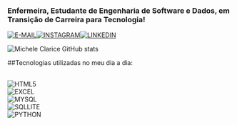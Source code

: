 ### Enfermeira, Estudante de Engenharia de Software e Dados, em Transição de Carreira para Tecnologia!





[![E-MAIL](https://img.shields.io/badge/Microsoft_Outlook-0078D4?style=for-the-badge&logo=microsoft-outlook&logoColor=white)](https://outlook.live.com/mail/0/inbox/id/AQQkADAwATZiZmYAZC05NTY1LTA1MmYtMDACLTAwCgAQAMUX144exZ5MsYkQB5LHQUs%3D)[![INSTAGRAM](https://img.shields.io/badge/Instagram-E4405F?style=for-the-badge&logo=instagram&logoColor=white)](https://www.instagram.com/mulheresnati)[![ LINKEDIN](https://img.shields.io/badge/LinkedIn-0077B5?style=for-the-badge&logo=linkedin&logoColor=white)](https://www.linkedin.com/in/michele-c-m-146a17153/)

![Michele Clarice GitHub stats](https://github-readme-stats.vercel.app/api?username=michelea&show_icons=true&theme=radical)


##Tecnologias utilizadas no meu dia a dia:


<div style="display: inline_block"><br/> 
  <img align="center" alt= "HTML5" src=https://img.shields.io/badge/HTML5-E34F26?style=for-the-badge&logo=html5&logoColor=white<div style="display: inline_block"><br/>
  <img align="center" alt= "EXCEL" src=https://img.shields.io/badge/Microsoft_Excel-217346?style=for-the-badge&logo=microsoft-excel&logoColor=white<div style="display: inline_block"><br/>
  <img align="center" alt= "MYSQL" src=https://img.shields.io/badge/MySQL-00000F?style=for-the-badge&logo=mysql&logoColor=white<div style="display: inline_block"><br/>
  <img align="center" alt= "SQLLITE" src=https://img.shields.io/badge/SQLite-07405E?style=for-the-badge&logo=sqlite&logoColor=white"><br/>
<img align="center" alt= "PYTHON" src=https://img.shields.io/badge/Python-3776AB?style=for-the-badge&logo=python&logoColor=white"><br/>
